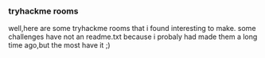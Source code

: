 ### tryhackme rooms

well,here are some tryhackme rooms that i found interesting to make. 
some challenges have not an readme.txt because i probaly had made them a long time ago,but the most have it ;)
